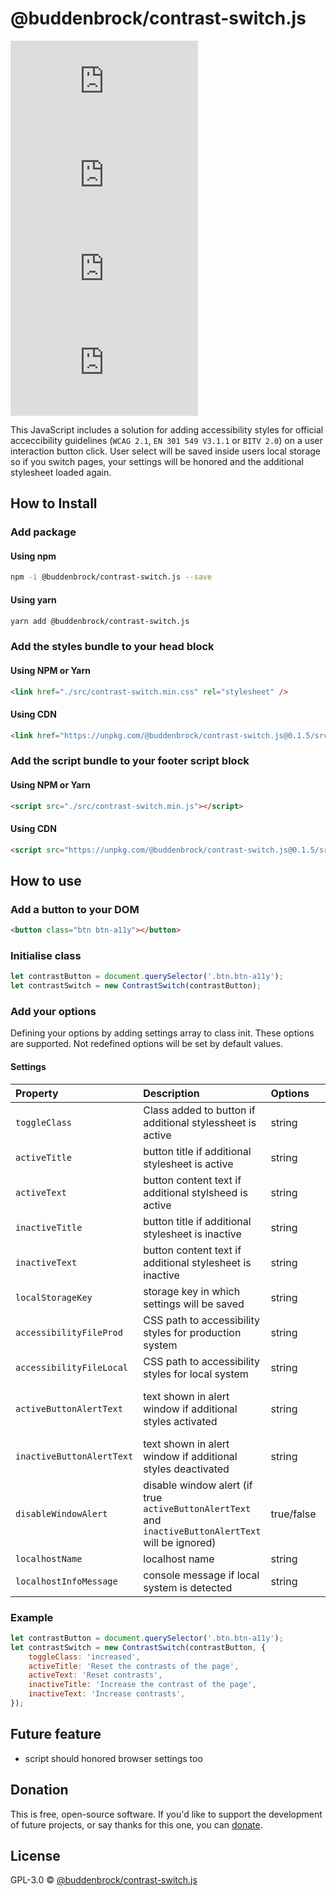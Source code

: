 # @buddenbrock/contrast-switch.js
![GitHub licenze](https://img.shields.io/github/license/Buddenbrock/contrast-switch.js?style=for-the-badge)
![GitHub release](https://img.shields.io/github/package-json/version/Buddenbrock/contrast-switch.js?style=for-the-badge)
![Last commit](https://img.shields.io/github/last-commit/buddenbrock/contrast-switch.js?style=for-the-badge)
![GitHub repo size](https://img.shields.io/github/repo-size/Buddenbrock/contrast-switch.js?style=for-the-badge)

This JavaScript includes a solution for adding accessibility styles for official acceccibility guidelines (`WCAG 2.1`, `EN 301 549 V3.1.1` or `BITV 2.0`) on a user interaction button click.
User select will be saved inside users local storage so if you switch pages, your settings will be honored and the additional stylesheet loaded again.

## How to Install
### Add package
#### Using npm
```sh
npm -i @buddenbrock/contrast-switch.js --save
```

#### Using yarn
```sh
yarn add @buddenbrock/contrast-switch.js
```

### Add the styles bundle to your head block
#### Using NPM or Yarn
```html
<link href="./src/contrast-switch.min.css" rel="stylesheet" />
```

#### Using CDN
```html
<link href="https://unpkg.com/@buddenbrock/contrast-switch.js@0.1.5/src/contrast-switch.min.css" rel="stylesheet" />
```

### Add the script bundle to your footer script block
#### Using NPM or Yarn
```html
<script src="./src/contrast-switch.min.js"></script>
```

#### Using CDN
```html
<script src="https://unpkg.com/@buddenbrock/contrast-switch.js@0.1.5/src/contrast-switch.min.js"></script>
```


## How to use
### Add a button to your DOM
```html
<button class="btn btn-a11y"></button>
```

### Initialise class
```javascript
let contrastButton = document.querySelector('.btn.btn-a11y');
let contrastSwitch = new ContrastSwitch(contrastButton);
```

### Add your options
Defining your options by adding settings array to class init. These options are supported. Not redefined options will be set by default values.

#### Settings
| Property                   | Description                                                                                          | Options      | Default                                                                                                            |
|:---------------------------|:-----------------------------------------------------------------------------------------------------|:-------------|:-------------------------------------------------------------------------------------------------------------------|
| `toggleClass`              | Class added to button if additional stylessheet is active                                            | string       | increased                                                                                                          |
| `activeTitle`              | button title if additional stylesheet is active                                                      | string       | Reset the contrasts of the page                                                                                    |
| `activeText`               | button content text if additional stylsheed is active                                                | string       | Reset contrasts                                                                                                    |
| `inactiveTitle`            | button title if additional stylesheet is inactive                                                    | string       | Increase the contrast of the page                                                                                  |
| `inactiveText`             | button content text if additional stylesheet is inactive                                             | string       | Increase contrasts                                                                                                 |
| `localStorageKey`          | storage key in which settings will be saved                                                          | string       | contrast-key                                                                                                       |
| `accessibilityFileProd`    | CSS path to accessibility styles for production system                                               | string       | ./Public/Css/accessibility.min.css                                                                                 |
| `accessibilityFileLocal`   | CSS path to accessibility styles for local system                                                    | string       | ./Css/accessibility.css                                                                                            |
| `activeButtonAlertText`    | text shown in alert window if additional styles activated                                            | string       | The contrast of the page has been increased for you. Use cookies to save the setting for the complete experience.  |
| `inactiveButtonAlertText`  | text shown in alert window if additional styles deactivated                                          | string       | The contrast of the page is back to normal.                                                                        |
| `disableWindowAlert`       | disable window alert (if true `activeButtonAlertText` and `inactiveButtonAlertText` will be ignored) | true/false   | false                                                                                                              |
| `localhostName`            | localhost name                                                                                       | string       | localhost                                                                                                          |
| `localhostInfoMessage`     | console message if local system is detected                                                          | string       | Localhost detected. Change contrast switch to local file path                                                      |

### Example
```javascript
let contrastButton = document.querySelector('.btn.btn-a11y');
let contrastSwitch = new ContrastSwitch(contrastButton, {
    toggleClass: 'increased',
    activeTitle: 'Reset the contrasts of the page',
    activeText: 'Reset contrasts',
    inactiveTitle: 'Increase the contrast of the page',
    inactiveText: 'Increase contrasts',
});
```

## Future feature
- script should honored browser settings too

## Donation
This is free, open-source software. If you'd like to support the development of future projects, or say thanks for this one, you can [donate](https://www.paypal.me/buddenbrock).

## License
GPL-3.0 &copy; [@buddenbrock/contrast-switch.js](https://github.com/Buddenbrock/contrast-switch.js/blob/master/LICENSE)